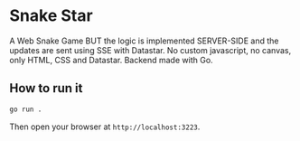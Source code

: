 # Snake Star

A Web Snake Game BUT the logic is implemented SERVER-SIDE and the updates are sent using SSE with Datastar. No custom javascript, no canvas, only HTML, CSS and Datastar. Backend made with Go.


## How to run it

```bash
go run .
```

Then open your browser at `http://localhost:3223`.
